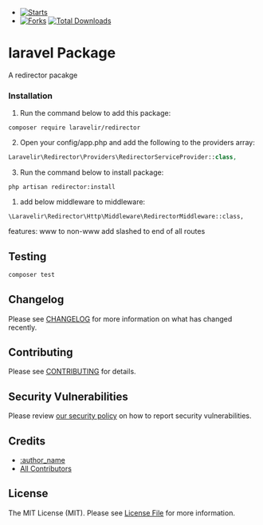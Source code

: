 - [![Starts](https://img.shields.io/github/stars/miladimos/redirector?style=flat&logo=github)](https://github.com/miladimos/redirector/forks)
- [![Forks](https://img.shields.io/github/forks/miladimos/redirector?style=flat&logo=github)](https://github.com/miladimos/redirector/stargazers)
  [![Total Downloads](https://img.shields.io/packagist/dt/miladimos/laravel-.svg?style=flat-square)](https://packagist.org/packages/miladimos/laravel-)


# laravel Package

A redirector pacakge

### Installation

1. Run the command below to add this package:

```
composer require laravelir/redirector
```

2. Open your config/app.php and add the following to the providers array:

```php
Laravelir\Redirector\Providers\RedirectorServiceProvider::class,
```

3. Run the command below to install package:

```
php artisan redirector:install
```

1. add below middleware to middleware:

```
\Laravelir\Redirector\Http\Middleware\RedirectorMiddleware::class,
```


features:
www to non-www
add slashed to end of all routes

## Testing

```bash
composer test
```

## Changelog

Please see [CHANGELOG](CHANGELOG.md) for more information on what has changed recently.

## Contributing

Please see [CONTRIBUTING](.github/CONTRIBUTING.md) for details.

## Security Vulnerabilities

Please review [our security policy](../../security/policy) on how to report security vulnerabilities.

## Credits

- [:author_name](https://github.com/:author_username)
- [All Contributors](../../contributors)

## License

The MIT License (MIT). Please see [License File](LICENSE.md) for more information.
